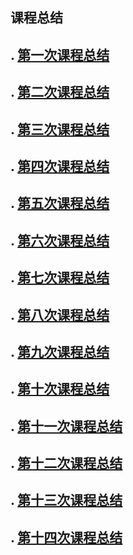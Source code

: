 ## 课程总结



## . [第一次课程总结](https://github.com/saturn-lab/BDMI-2020A/blob/master/Memos/Study-Memo/06-Day1.md)

## . [第二次课程总结](https://github.com/saturn-lab/BDMI-2020A/blob/master/Memos/Study-Memo/06-Day2.md)

## . [第三次课程总结](https://github.com/saturn-lab/BDMI-2020A/blob/master/Memos/Study-Memo/06-Day3.md)

## . [第四次课程总结](https://github.com/saturn-lab/BDMI-2020A/blob/master/Memos/Study-Memo/06-Day4.md)

## . [第五次课程总结](https://github.com/saturn-lab/BDMI-2020A/blob/master/Memos/Study-Memo/06-Day5.md)

## . [第六次课程总结](https://github.com/saturn-lab/BDMI-2020A/blob/master/Memos/Study-Memo/06-Day6.md)

## . [第七次课程总结](https://github.com/saturn-lab/BDMI-2020A/blob/master/Memos/Study-Memo/06-Day7.md)

## . [第八次课程总结](https://github.com/saturn-lab/BDMI-2020A/blob/master/Memos/Study-Memo/06-Day8.md)

## . [第九次课程总结](https://github.com/saturn-lab/BDMI-2020A/blob/master/Memos/Study-Memo/06-Day9.md)

## . [第十次课程总结](https://github.com/saturn-lab/BDMI-2020A/blob/master/Memos/Study-Memo/06-Day10.md)

## . [第十一次课程总结](https://github.com/saturn-lab/BDMI-2020A/blob/master/Memos/Study-Memo/06-Day11.md)

## . [第十二次课程总结](https://github.com/saturn-lab/BDMI-2020A/blob/master/Memos/Study-Memo/06-Day12.md)

## . [第十三次课程总结](https://github.com/saturn-lab/BDMI-2020A/blob/master/Memos/Study-Memo/06-Day13.md)

## . [第十四次课程总结](https://github.com/saturn-lab/BDMI-2020A/blob/master/Memos/Study-Memo/06-Day14.md)
